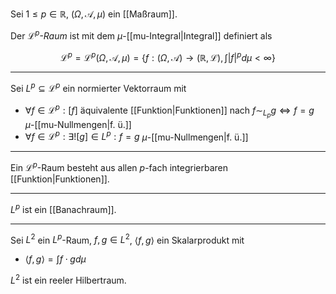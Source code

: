Sei $1 \le p \in \mathbb{R}$, $(\Omega, \mathcal{A}, \mu)$ ein [[Maßraum]].

Der *$\mathcal{L}^p$-Raum* ist mit dem $\mu$-[[mu-Integral|Integral]] definiert als

$$
	\mathcal{L}^p = \mathcal{L}^p(\Omega, \mathcal{A}, \mu) = \left\{ f : (\Omega, \mathcal{A}) \to (\mathbb{R}, \mathcal{L}), \int |f|^p d\mu \lt \infty \right\}
$$

---

Sei $L^p \subseteq \mathcal{L}^p$ ein normierter Vektorraum mit
- $\forall f \in \mathcal{L}^p : [f]$ äquivalente [[Funktion|Funktionen]] nach $f \sim_{L_p} g \iff f = g$ $\mu$-[[mu-Nullmengen|f. ü.]]
- $\forall f \in \mathcal{L}^p : \exists! [g] \in L^p : f = g$ $\mu$-[[mu-Nullmengen|f. ü.]]

---

Ein $\mathcal{L}^p$-Raum besteht aus allen $p$-fach integrierbaren [[Funktion|Funktionen]].

---

$L^p$ ist ein [[Banachraum]].

---

Sei $L^2$ ein $L^p$-Raum, $f, g \in L^2$, $\langle f, g \rangle$ ein Skalarprodukt mit
- $\langle f, g \rangle = \int f \cdot g d\mu$

$L^2$ ist ein reeler Hilbertraum.